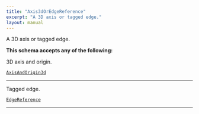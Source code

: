 ```yaml
---
title: "Axis3dOrEdgeReference"
excerpt: "A 3D axis or tagged edge."
layout: manual
---
```


A 3D axis or tagged edge.




**This schema accepts any of the following:**

3D axis and origin.

[`AxisAndOrigin3d`](/docs/kcl/types/AxisAndOrigin3d)








----
Tagged edge.

[`EdgeReference`](/docs/kcl/types/EdgeReference)








----





